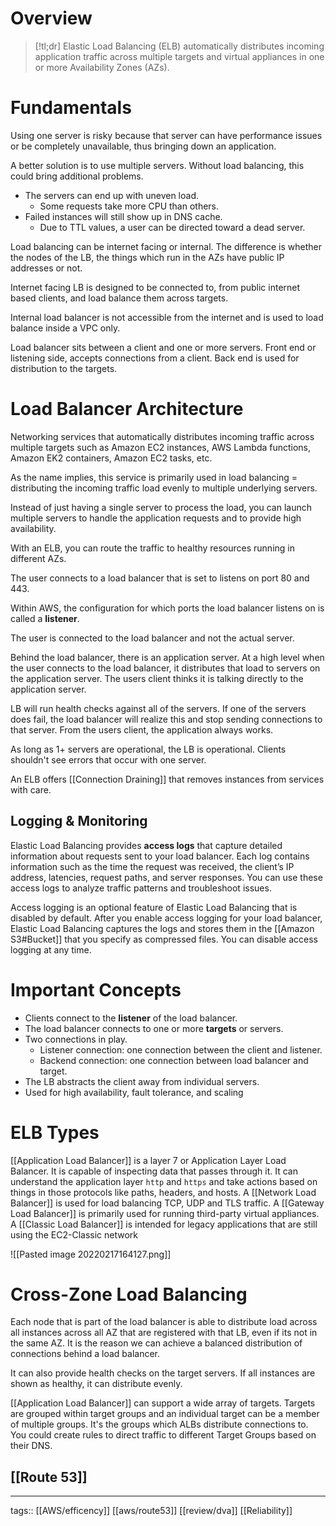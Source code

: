 # Overview

>[!tl;dr]
>Elastic Load Balancing (ELB) automatically distributes incoming application traffic across multiple targets and virtual appliances in one or more Availability Zones (AZs).
>

# Fundamentals
Using one server is risky because that server can have performance issues or be completely unavailable, thus bringing down an application.

A better solution is to use multiple servers. Without load balancing, this could bring additional problems.

-   The servers can end up with uneven load.
    -   Some requests take more CPU than others.
-   Failed instances will still show up in DNS cache.
    -   Due to TTL values, a user can be directed toward a dead server.

Load balancing can be internet facing or internal. The difference is whether the nodes of the LB, the things which run in the AZs have public IP addresses or not.

Internet facing LB is designed to be connected to, from public internet based clients, and load balance them across targets.

Internal load balancer is not accessible from the internet and is used to load balance inside a VPC only.

Load balancer sits between a client and one or more servers. Front end or listening side, accepts connections from a client. Back end is used for distribution to the targets.

# Load Balancer Architecture

Networking services that automatically distributes incoming traffic across multiple targets such as Amazon EC2 instances, AWS Lambda functions, Amazon EK2 containers, Amazon EC2 tasks, etc.

As the name implies, this service is primarily used in load balancing = distributing the incoming traffic load evenly to multiple underlying servers. 

Instead of just having a single server to process the load, you can launch multiple servers to handle the application requests and to provide high availability.

With an ELB, you can route the traffic to healthy resources running in different AZs. 

The user connects to a load balancer that is set to listens on port 80 and 443.

Within AWS, the configuration for which ports the load balancer listens on is called a **listener**.

The user is connected to the load balancer and not the actual server.

Behind the load balancer, there is an application server. At a high level when the user connects to the load balancer, it distributes that load to servers on the application server. The users client thinks it is talking directly to the application server.

LB will run health checks against all of the servers. If one of the servers does fail, the load balancer will realize this and stop sending connections to that server. From the users client, the application always works.

As long as 1+ servers are operational, the LB is operational. Clients shouldn't see errors that occur with one server.

An ELB offers [[Connection Draining]] that removes instances from services with care.

## Logging & Monitoring

Elastic Load Balancing provides **access logs** that capture detailed information about requests sent to your load balancer. Each log contains information such as the time the request was received, the client’s IP address, latencies, request paths, and server responses. You can use these access logs to analyze traffic patterns and troubleshoot issues.

Access logging is an optional feature of Elastic Load Balancing that is disabled by default. After you enable access logging for your load balancer, Elastic Load Balancing captures the logs and stores them in the [[Amazon S3#Bucket]] that you specify as compressed files. You can disable access logging at any time.

# Important Concepts

-   Clients connect to the **listener** of the load balancer.
-   The load balancer connects to one or more **targets** or servers.
-   Two connections in play.
    -   Listener connection: one connection between the client and listener.
    -   Backend connection: one connection between load balancer and target.
-   The LB abstracts the client away from individual servers.
-   Used for high availability, fault tolerance, and scaling

# ELB Types
[[Application Load Balancer]] is a layer 7 or Application Layer Load Balancer. It is capable of inspecting data that passes through it. It can understand the application layer `http` and `https` and take actions based on things in those protocols like paths, headers, and hosts.
A [[Network Load Balancer]] is used for load balancing TCP, UDP and TLS traffic.
A [[Gateway Load Balancer]] is primarily used for running third-party virtual appliances.
A [[Classic Load Balancer]] is intended for legacy applications that are still using the EC2-Classic network

![[Pasted image 20220217164127.png]]

# Cross-Zone Load Balancing
Each node that is part of the load balancer is able to distribute load across all instances across all AZ that are registered with that LB, even if its not in the same AZ. It is the reason we can achieve a balanced distribution of connections behind a load balancer.

It can also provide health checks on the target servers. If all instances are shown as healthy, it can distribute evenly.

[[Application Load Balancer]] can support a wide array of targets. Targets are grouped within target groups and an individual target can be a member of multiple groups. It's the groups which ALBs distribute connections to. You could create rules to direct traffic to different Target Groups based on their DNS.

## [[Route 53]]



____
tags:: [[AWS/efficency]] [[aws/route53]] [[review/dva]] [[Reliability]] 






